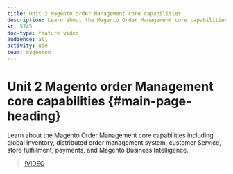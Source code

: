 ```yaml
---
title: Unit 2 Magento order Management core capabilities
description: Learn about the Magento Order Management core capabilities including global inventory, distributed order management system, customer Service, store fulfillment, payments, and Magento Business Intelligence.
kt: 5745
doc-type: feature video
audience: all
activity: use
team: magentou
---
```


# Unit 2 Magento order Management core capabilities {#main-page-heading}

Learn about the Magento Order Management core capabilities including global inventory, distributed order management system, customer Service, store fulfillment, payments, and Magento Business Intelligence.

>[!VIDEO](https://video.tv.adobe.com/v/35966)